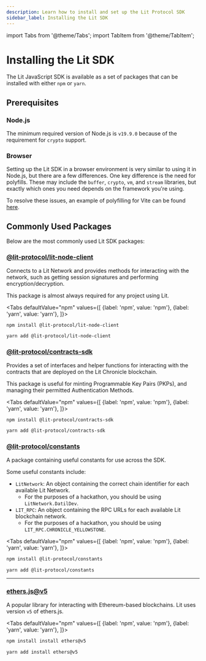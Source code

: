 ```yaml
---
description: Learn how to install and set up the Lit Protocol SDK
sidebar_label: Installing the Lit SDK
---
```


import Tabs from '@theme/Tabs';
import TabItem from '@theme/TabItem';

# Installing the Lit SDK

The Lit JavaScript SDK is available as a set of packages that can be installed with either `npm` or `yarn`.

## Prerequisites

### Node.js

The minimum required version of Node.js is `v19.9.0` because of the requirement for `crypto` support.

### Browser

Setting up the Lit SDK in a browser environment is very similar to using it in Node.js, but there are a few differences. One key difference is the need for polyfills. These may include the `buffer`, `crypto`, `vm`, and `stream` libraries, but exactly which ones you need depends on the framework you're using.

To resolve these issues, an example of polyfilling for Vite can be found [here](https://github.com/LIT-Protocol/developer-guides-code/blob/master/starter-guides/browser/vite.config.ts).

## Commonly Used Packages

Below are the most commonly used Lit SDK packages:


### [@lit-protocol/lit-node-client](https://v6-api-doc-lit-js-sdk.vercel.app/modules/lit_node_client_src.html)

Connects to a Lit Network and provides methods for interacting with the network, such as getting session signatures and performing encryption/decryption.

This package is almost always required for any project using Lit.

<Tabs
defaultValue="npm"
values={[
{label: 'npm', value: 'npm'},
{label: 'yarn', value: 'yarn'},
]}>
<TabItem value="npm">

```bash
npm install @lit-protocol/lit-node-client
```

</TabItem>

<TabItem value="yarn">

```bash
yarn add @lit-protocol/lit-node-client
```

</TabItem>
</Tabs>

### [@lit-protocol/contracts-sdk](https://v6-api-doc-lit-js-sdk.vercel.app/modules/contracts_sdk_src.html)

Provides a set of interfaces and helper functions for interacting with the contracts that are deployed on the Lit Chronicle blockchain.

This package is useful for minting Programmable Key Pairs (PKPs), and managing their permitted Authentication Methods.

<Tabs
defaultValue="npm"
values={[
{label: 'npm', value: 'npm'},
{label: 'yarn', value: 'yarn'},
]}>
<TabItem value="npm">

```bash
npm install @lit-protocol/contracts-sdk
```

</TabItem>

<TabItem value="yarn">

```bash
yarn add @lit-protocol/contracts-sdk
```

</TabItem>
</Tabs>

### [@lit-protocol/constants](https://v6-api-doc-lit-js-sdk.vercel.app/modules/constants_src.html)

A package containing useful constants for use across the SDK.

Some useful constants include:

- `LitNetwork`: An object containing the correct chain identifier for each available Lit Network.
  - For the purposes of a hackathon, you should be using `LitNetwork.DatilDev`.
- `LIT_RPC`: An object containing the RPC URLs for each available Lit blockchain network.
  - For the purposes of a hackathon, you should be using `LIT_RPC.CHRONICLE_YELLOWSTONE`.

<Tabs
defaultValue="npm"
values={[
{label: 'npm', value: 'npm'},
{label: 'yarn', value: 'yarn'},
]}>
<TabItem value="npm">

```bash
npm install @lit-protocol/constants
```

</TabItem>

<TabItem value="yarn">

```bash
yarn add @lit-protocol/constants
```

</TabItem>
</Tabs>

---

### [ethers.js@v5](https://docs.ethers.org/v5/)

A popular library for interacting with Ethereum-based blockchains. Lit uses version `v5` of ethers.js.

<Tabs
defaultValue="npm"
values={[
{label: 'npm', value: 'npm'},
{label: 'yarn', value: 'yarn'},
]}>
<TabItem value="npm">

```bash
npm install install ethers@v5
```

</TabItem>

<TabItem value="yarn">

```bash
yarn add install ethers@v5
```

</TabItem>
</Tabs>
